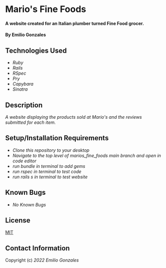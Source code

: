 # Mario's Fine Foods

#### A website created for an Italian plumber turned Fine Food grocer.

#### By Emilio Gonzales

## Technologies Used

* _Ruby_
* _Rails_
* _RSpec_
* _Pry_
* _Capybara_
* _Sinatra_

## Description
_A website displaying the products sold at Mario's and the reviews submitted for each item._

## Setup/Installation Requirements
* _Clone this repository to your desktop_
* _Navigate to the top level of marios_fine_foods main branch and open in code editor_
* _run bundle in terminal to add gems_
* _run rspec in terminal to test code_
* _run rails s in terminal to test website_


## Known Bugs
* _No Known Bugs_

## License
[MIT](https://choosealicense.com/licenses/mit/)

## Contact Information
Copyright (c) _2022_ _Emilio Gonzales_